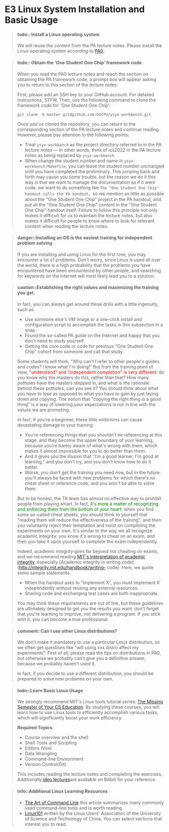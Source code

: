 <!-- # E3 Linux系统安装和基本使用

> #### todo:: 安装一个Linux操作系统
> 我们复用PA讲义的内容, 请大家根据[PA0][pa0]安装Linux操作系统. -->

# E3 Linux System Installation and Basic Usage

> #### todo:: Install a Linux operating system
> We will reuse the content from the PA lecture notes. Please install the Linux operating system according to [PA0][pa0].

[pa0]: ../../../ics-pa/PA0.html

<!-- > #### todo:: 获取"一生一芯"框架代码
> 当你阅读PA0讲义, 并进行到获取PA框架代码的部分, 将会有提示框请你返回到此处的讲义内容.
>
> 首先请你在github上添加一个ssh key, 具体操作请STFW.
> 然后通过以下命令获取"一生一芯"的框架代码:
> ```
> git clone -b master git@github.com:OSCPU/ysyx-workbench.git
> ```
> 获取后, 你就可以回到PA讲义的相应位置, 继续阅读了.
> 不过你还需要注意:
> * 请把`ysyx-workbench`作为PA讲义中的项目目录, 即将PA讲义中的`ics2022`看成是`ysyx-workbench`
> * 修改`ysyx-workbench/Makefile`中的学号和姓名时, 学号可先不修改, 等到大家完成预学习之后再修改
>
> 这种来回跳转的做法可能会给你带来一些麻烦, 但我们之所以这样做, 是希望把文档看作代码来管理:
> 我们希望做到类似`"一生一芯"讲义调用PA讲义`的效果,
> 因此我们在PA讲义中尽可能少地提到"一生一芯", 而把"一生一芯"的相关内容都放到"一生一芯"本身的讲义中.
> 如果不遵守这条原则, 不仅会使我们维护讲义时感到困难, 而且大家阅读讲义时也不知道应该到哪里寻找相关的内容. -->

> #### todo:: Obtain the ‘One Student One Chip’ framework code.
> When you read the PA0 lecture notes and reach the section on obtaining the PA framework code, a prompt box will appear asking you to return to this section of the lecture notes.
>
> First, please add an SSH key to your GitHub account. For detailed instructions, STFW.
> Then, use the following command to clone the framework code for 'One Student One Chip':
> ```
> git clone -b master git@github.com:OSCPU/ysyx-workbench.git
> ```
> Once you've cloned the repository, you can return to the corresponding section of the PA lecture notes and continue reading.
> However, please pay attention to the following points:
> * Treat `ysyx-workbench` as the project directory referred to in the PA lecture notes — in other words, think of ics2022 in the PA lecture notes as being replaced by `ysyx-workbench`
> * When change the student number and name in `ysyx-workbench/Makefile`, you can leave the student number unchanged until you have completed the preliminary.
> This jumping back and forth may cause you some trouble, but the reason we do it this way is that we want to manage the documentation as if it were code: we want to do something like `The "One Student One Chip" handout calls the PA handout`，so we mention as little as possible about the "One Student One Chip" project in the PA handout, and put all the "One Student One Chip" content in the "One Student One Chip" handout itself. Failure to follow this principle not only makes it difficult for us to maintain the lecture notes, but also makes it difficult for people to know where to look for relevant content when reading the lecture notes.

<!-- > #### danger::安装系统是独立解决问题的最简单的训练
> 如果你是第一次安装并使用Linux, 你可能会遇到非常多的问题.
> 不用担心, 因为全世界都在使用Linux, 因此你遇到的问题, 很大概率别人也遇到过,
> 在互联网上搜索关键字, 很大概率就能找到解决方案. -->

<!-- -->
> #### danger::Installing an OS is the easiest training for independent problem solving
> If you are installing and using Linux for the first time, you may encounter a lot of problems. Don't worry, since Linux is used all over the world, there is a high probability that the problems you have encountered have been encountered by other people, and searching for keywords on the Internet will most likely lead you to a solution.

<!-- -->
<!-- > #### caution::树立正确的价值观, 接受最大程度的训练
> 事实上, 你总能耍些小聪明来绕过这些训练, 例如
> * 直接使用别人提供的虚拟机镜像或者一键安装配置的脚本, 瞬间完成本小节的任务
> * 在网上搜到了所谓的PA攻略, 心里暗暗窃喜
> * 找大佬要到了关键代码或者往期代码, 美言曰学习
>
> 有同学会觉得, "凭什么不能参考别人的攻略和代码? 我都看懂了啊!"
> 但从训练的角度来说, <font color=red>"看懂"和"自己独立完成"的效果是天差地别的</font>:
> 你知道大佬为什么要这样做, 而不是那样做吗?
> 大佬踩过了多少坑, 这些坑背后是什么道理, 你能看出来吗?
> 相比于这些几乎躺倒就可以得到的"好处", 你更应该去想一下, 这会让你失去什么.
> "能抄对也是本事"这种主动降低自己要求的观点, 并不符合我们所提倡的价值观.
>
> 事实上, 如果你是初学者, 这些小聪明会给你的训练带来毁灭性的伤害:
> * 你参考了这些在这个阶段不应该参考的内容, 它们就会成为你学习的上界,
>   因为你几乎不清楚它们哪里不好, 从而使得你几乎不会做得比它们更好
> * 而且这会让你产生"我学得很好, 我善于学习"的错觉, 你就不会去尝试, 也不知道如何才能做得更好
> * 更严重地, 你现在得不到应有的训练, 但将来总要面对那些没有攻略或者参考代码的新问题, 你自然也就无法解决它们
>
> 但说实话, 助教团队几乎不存在有效的方法来禁止大家耍这些小聪明.
> 其实, <font color=green>这更多是需要大家发自内心去认可和执行的</font>:
> 当你搜到了一些所谓攻略的时候, 你心里应该想到"阅读它们会降低训练的效果",
> 然后你主动拒绝它们的诱惑, 坚持自己独立完成实验内容.
> 这和大家自觉遵守学术诚信是很类似的:
> 你心里清楚考试作弊是不对的, 然后自发地独立完成考试题目.
>
> 事实上, 学术诚信远远不止考试不作弊,
> 我们推荐大家阅读一下[MIT对学术诚信的诠释][integrity],
> 尤其是[关于写代码的学术诚信][coding integrity].
> 在这里, 我们引用其中的一些示例说法(当然我们还是建议大家阅读原版的英文描述):
> * 当讲义要求"实现X"的时候, 你必须在不复用任何外部资源的情况下独立实现X
> * 分享代码和交换测试用例都是不合适的
>
> 你也许会觉得这些奇葩的要求颠覆了你的三观,
> 但这些准则归根到底是为了让你可以获得预期的训练效果:
> 不要忘记你是在通过学习提升自己的能力, 而不是交付项目.
> 如果你能够坚持下来, 你就能成为真正的专业人士. -->

> #### caution::Establishing the right values and maximizing the training you get.
> In fact, you can always get around these drills with a little ingenuity, such as
> * Use someone else's VM image or a one-click install and configuration script to accomplish the tasks in this subsection in a snap.
> * Found the so-called PA guide on the Internet and happy that you don't need to study yourself.
> * Getting the core code or code for previous "One Student One Chip" cohort from someone and call that study.
>
> Some students will think, "Why can't I refer to other people's guides and codes? I know what I'm doing!" But from the training point of view, <font color=red>"understand" and "independent completion" is very different</font>: do you know why the masters do this, rather than that? How many potholes have the masters stepped in, and what is the rationale behind these potholes, can you see it? You should think about what you have to lose as opposed to what you have to gain by just laying down and copying. The notion that "copying the right thing is a good thing" is a way of lowering your expectations is not in line with the values we are promoting.
>
> In fact, if you're a beginner, these little witticisms can cause devastating damage to your training:
> * You're referencing things that you shouldn't be referencing at this stage, and they become the upper boundary of your learning, because you're barely aware of what's wrong with them, which makes it almost impossible for you to do better than them.
> * And it gives you the illusion that "I'm a good learner, I'm good at learning," and you don't try, and you don't know how to do it better.
> * Worse, you don't get the training you need now, but in the future you'll always be faced with new problems for which there's no cheat sheet or reference code, and you won't be able to solve them.
>
> But to be honest, the TA team has almost no effective way to prohibit people from playing smart. In fact, <font color=green>it's more a matter of recognizing and enforcing them from the bottom of your heart</font>: when you find some so-called cheat sheets, you should think to yourself that "reading them will reduce the effectiveness of the training", and then you voluntarily reject their temptation and insist on completing the experiments on your own. It's similar to the way we all recognize academic integrity: you know it's wrong to cheat on an exam, and then you take it upon yourself to complete the exam independently.
>
> Indeed, academic integrity goes far beyond not cheating on exams, and we recommend reading [MIT's interpretation of academic integrity](http://integrity.mit.edu/), especially [Academic integrity in writing code](http://integrity.mit.edu/handbook/writing- code). Here, we quote some sample statements.
> * When the handout asks to "implement X", you must implement X independently without reusing any external resources.
> * Sharing code and exchanging test cases are both inappropriate.
>
> You may think these requirements are out of line, but these guidelines are ultimately designed to get you the results you want: don't forget that you're learning to improve, not delivering a program. If you stick with it, you can become a true professional.

[integrity]: http://integrity.mit.edu/
[coding integrity]: http://integrity.mit.edu/handbook/writing-code

<!-- > #### comment::我能否使用其它Linux发行版?
> 我们不会强制规定必须使用什么样的Linux发行版,
> 因此经常有同学提出类似"使用xxx发行版是否会对实验造成影响"的问题.
> 首先请阅读PA0中关于发行版的提示,
> 除此之外, 我们大概率无法给出确切的答复, 因为我们大概率没用过.
>
> 事实上, 如果你决定使用其它发行版, 你就应该做好解决新问题的准备. -->

> #### comment::Can I use other Linux distributions?
> We don't make it mandatory to use a particular Linux distribution, so we often get questions like "will using xxx distro affect my experiments". First of all, please read the tips on distributions in PA0, but otherwise we probably can't give you a definitive answer, because we probably haven't used it.
>
> In fact, if you decide to use a different distribution, you should be prepared to solve new problems on your own.

<!-- > #### todo::学习Linux基本使用
> 我们给大家墙裂推荐MIT的Linux工具使用系列课程: [The Missing Semester of Your CS Education][missing]中文版.
> 通过学习这些课程, 你将会了解到如何使用Linux中的工具来方便地完成各种任务,
> 这将大大提升你的工作效率.
>
> **必做题**:
> * 课程概览与shell
> * Shell工具和脚本
> * 编辑器 (Vim)
> * 数据整理
> * 命令行环境
> * 版本控制(Git)
>
> 包括阅读讲义并完成课后习题.
> 此外, [B站上][missing bilibili]有这门公开课的视频供大家参考. -->

> #### todo::Learn Basic Linux Usage
> We strongly recommend MIT's Linux tools tutorial series: [The Missing Semester of Your CS Education][missing].
> By studying these courses, you will learn how to use Linux tools to efficiently accomplish various tasks, which will significantly boost your work efficiency.
>
> **Required Topics**:
> * Course overview and the shell
> * Shell Tools and Scripting
> * Editors (Vim)
> * Data Wrangling
> * Command-line Environment
> * Version Control(Git)
>
> This includes reading the lecture notes and completing the exercises.
> Additionally,[ideo lectures][missing bilibili]are available on Bilibili for your reference.

[missing]: https://missing.csail.mit.edu/
[missing bilibili]: https://www.bilibili.com/video/BV1x7411H7wa

<!-- > #### info::另外推荐一些Linux学习资料
> * [The Art of Command Line][cmd]这篇文章总结了很多常用的命令行工具, 值得大家去阅读
> * [Linux101][Linux101]由中国科学技术大学 Linux 用户协会编写, 大家可以挑选自己感兴趣的部分阅读 -->

> #### info::Additional Linux Learning Resources
> * [The Art of Command Line][cmd] this article summarizes many commonly used command-line tools and is worth reading.
> * [Linux101][Linux101] written by the Linux Users' Association of the University of Science and Technology of China. You can select sections that interest you to read.

[Linux101]: https://101.ustclug.org/
[cmd]: https://github.com/jlevy/the-art-of-command-line
